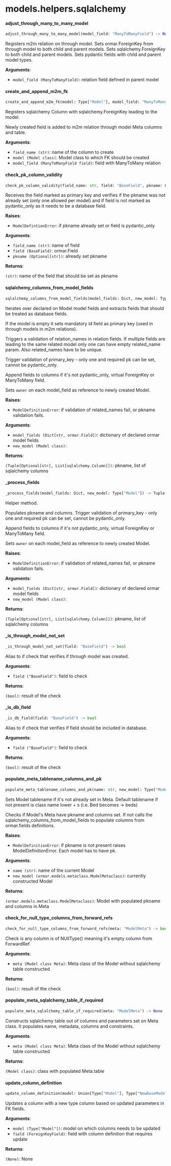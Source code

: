 <a name="models.helpers.sqlalchemy"></a>
# models.helpers.sqlalchemy

<a name="models.helpers.sqlalchemy.adjust_through_many_to_many_model"></a>
#### adjust\_through\_many\_to\_many\_model

```python
adjust_through_many_to_many_model(model_field: "ManyToManyField") -> None
```

Registers m2m relation on through model.
Sets ormar.ForeignKey from through model to both child and parent models.
Sets sqlalchemy.ForeignKey to both child and parent models.
Sets pydantic fields with child and parent model types.

**Arguments**:

- `model_field (ManyToManyField)`: relation field defined in parent model

<a name="models.helpers.sqlalchemy.create_and_append_m2m_fk"></a>
#### create\_and\_append\_m2m\_fk

```python
create_and_append_m2m_fk(model: Type["Model"], model_field: "ManyToManyField", field_name: str) -> None
```

Registers sqlalchemy Column with sqlalchemy.ForeignKey leading to the model.

Newly created field is added to m2m relation through model Meta columns and table.

**Arguments**:

- `field_name (str)`: name of the column to create
- `model (Model class)`: Model class to which FK should be created
- `model_field (ManyToManyField field)`: field with ManyToMany relation

<a name="models.helpers.sqlalchemy.check_pk_column_validity"></a>
#### check\_pk\_column\_validity

```python
check_pk_column_validity(field_name: str, field: "BaseField", pkname: Optional[str]) -> Optional[str]
```

Receives the field marked as primary key and verifies if the pkname
was not already set (only one allowed per model) and if field is not marked
as pydantic_only as it needs to be a database field.

**Raises**:

- `ModelDefintionError`: if pkname already set or field is pydantic_only

**Arguments**:

- `field_name (str)`: name of field
- `field (BaseField)`: ormar.Field
- `pkname (Optional[str])`: already set pkname

**Returns**:

`(str)`: name of the field that should be set as pkname

<a name="models.helpers.sqlalchemy.sqlalchemy_columns_from_model_fields"></a>
#### sqlalchemy\_columns\_from\_model\_fields

```python
sqlalchemy_columns_from_model_fields(model_fields: Dict, new_model: Type["Model"]) -> Tuple[Optional[str], List[sqlalchemy.Column]]
```

Iterates over declared on Model model fields and extracts fields that
should be treated as database fields.

If the model is empty it sets mandatory id field as primary key
(used in through models in m2m relations).

Triggers a validation of relation_names in relation fields. If multiple fields
are leading to the same related model only one can have empty related_name param.
Also related_names have to be unique.

Trigger validation of primary_key - only one and required pk can be set,
cannot be pydantic_only.

Append fields to columns if it's not pydantic_only,
virtual ForeignKey or ManyToMany field.

Sets `owner` on each model_field as reference to newly created Model.

**Raises**:

- `ModelDefinitionError`: if validation of related_names fail,
or pkname validation fails.

**Arguments**:

- `model_fields (Dict[str, ormar.Field])`: dictionary of declared ormar model fields
- `new_model (Model class)`: 

**Returns**:

`(Tuple[Optional[str], List[sqlalchemy.Column]])`: pkname, list of sqlalchemy columns

<a name="models.helpers.sqlalchemy._process_fields"></a>
#### \_process\_fields

```python
_process_fields(model_fields: Dict, new_model: Type["Model"]) -> Tuple[Optional[str], List[sqlalchemy.Column]]
```

Helper method.

Populates pkname and columns.
Trigger validation of primary_key - only one and required pk can be set,
cannot be pydantic_only.

Append fields to columns if it's not pydantic_only,
virtual ForeignKey or ManyToMany field.

Sets `owner` on each model_field as reference to newly created Model.

**Raises**:

- `ModelDefinitionError`: if validation of related_names fail,
or pkname validation fails.

**Arguments**:

- `model_fields (Dict[str, ormar.Field])`: dictionary of declared ormar model fields
- `new_model (Model class)`: 

**Returns**:

`(Tuple[Optional[str], List[sqlalchemy.Column]])`: pkname, list of sqlalchemy columns

<a name="models.helpers.sqlalchemy._is_through_model_not_set"></a>
#### \_is\_through\_model\_not\_set

```python
_is_through_model_not_set(field: "BaseField") -> bool
```

Alias to if check that verifies if through model was created.

**Arguments**:

- `field ("BaseField")`: field to check

**Returns**:

`(bool)`: result of the check

<a name="models.helpers.sqlalchemy._is_db_field"></a>
#### \_is\_db\_field

```python
_is_db_field(field: "BaseField") -> bool
```

Alias to if check that verifies if field should be included in database.

**Arguments**:

- `field ("BaseField")`: field to check

**Returns**:

`(bool)`: result of the check

<a name="models.helpers.sqlalchemy.populate_meta_tablename_columns_and_pk"></a>
#### populate\_meta\_tablename\_columns\_and\_pk

```python
populate_meta_tablename_columns_and_pk(name: str, new_model: Type["Model"]) -> Type["Model"]
```

Sets Model tablename if it's not already set in Meta.
Default tablename if not present is class name lower + s (i.e. Bed becomes -> beds)

Checks if Model's Meta have pkname and columns set.
If not calls the sqlalchemy_columns_from_model_fields to populate
columns from ormar.fields definitions.

**Raises**:

- `ModelDefinitionError`: if pkname is not present raises ModelDefinitionError.
Each model has to have pk.

**Arguments**:

- `name (str)`: name of the current Model
- `new_model (ormar.models.metaclass.ModelMetaclass)`: currently constructed Model

**Returns**:

`(ormar.models.metaclass.ModelMetaclass)`: Model with populated pkname and columns in Meta

<a name="models.helpers.sqlalchemy.check_for_null_type_columns_from_forward_refs"></a>
#### check\_for\_null\_type\_columns\_from\_forward\_refs

```python
check_for_null_type_columns_from_forward_refs(meta: "ModelMeta") -> bool
```

Check is any column is of NUllType() meaning it's empty column from ForwardRef

**Arguments**:

- `meta (Model class Meta)`: Meta class of the Model without sqlalchemy table constructed

**Returns**:

`(bool)`: result of the check

<a name="models.helpers.sqlalchemy.populate_meta_sqlalchemy_table_if_required"></a>
#### populate\_meta\_sqlalchemy\_table\_if\_required

```python
populate_meta_sqlalchemy_table_if_required(meta: "ModelMeta") -> None
```

Constructs sqlalchemy table out of columns and parameters set on Meta class.
It populates name, metadata, columns and constraints.

**Arguments**:

- `meta (Model class Meta)`: Meta class of the Model without sqlalchemy table constructed

**Returns**:

`(Model class)`: class with populated Meta.table

<a name="models.helpers.sqlalchemy.update_column_definition"></a>
#### update\_column\_definition

```python
update_column_definition(model: Union[Type["Model"], Type["NewBaseModel"]], field: "ForeignKeyField") -> None
```

Updates a column with a new type column based on updated parameters in FK fields.

**Arguments**:

- `model (Type["Model"])`: model on which columns needs to be updated
- `field (ForeignKeyField)`: field with column definition that requires update

**Returns**:

`(None)`: None

